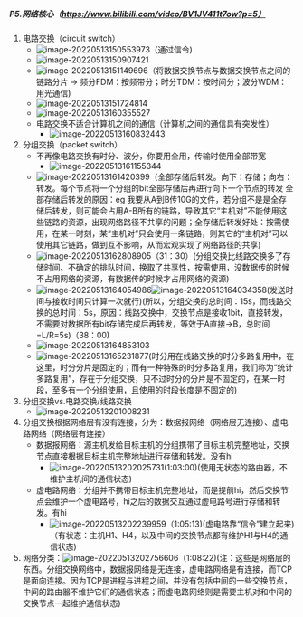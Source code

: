 ##### P5.网络核心（https://www.bilibili.com/video/BV1JV411t7ow?p=5）

1. 电路交换（circuit switch）
   - ![image-20220513150553973](C:\Users\呵\AppData\Roaming\Typora\typora-user-images\image-20220513150553973.png)（通过信令)
   - ![image-20220513150907421](C:\Users\呵\AppData\Roaming\Typora\typora-user-images\image-20220513150907421.png)
   - ![image-20220513151149696](C:\Users\呵\AppData\Roaming\Typora\typora-user-images\image-20220513151149696.png)（将数据交换节点与数据交换节点之间的链路分片 -> 频分FDM：按频带分；时分TDM：按时间分；波分WDM：用光通信)
   - ![image-20220513151724814](C:\Users\呵\AppData\Roaming\Typora\typora-user-images\image-20220513151724814.png)
   - ![image-20220513160355527](C:\Users\呵\AppData\Roaming\Typora\typora-user-images\image-20220513160355527.png)
   - 电路交换不适合计算机之间的通信（计算机之间的通信具有突发性）
     - ![image-20220513160832443](C:\Users\呵\AppData\Roaming\Typora\typora-user-images\image-20220513160832443.png)
2. 分组交换（packet switch） 
   - 不再像电路交换有时分、波分，你要用全用，传输时使用全部带宽
     - ![image-20220513161155344](C:\Users\呵\AppData\Roaming\Typora\typora-user-images\image-20220513161155344.png)
   - ![image-20220513161420399](C:\Users\呵\AppData\Roaming\Typora\typora-user-images\image-20220513161420399.png)（全部存储后转发。向下：存储；向右：转发。每个节点将一个分组的bit全部存储后再进行向下一个节点的转发 全部存储后转发的原因：eg 我要从A到B传10G的文件，若分组不是是全存储后转发，则可能会占用A-B所有的链路，导致其它“主机对”不能使用这些链路的资源，出现网络路径不共享的问题；全存储后转发好处：按需使用，在某一时刻，某“主机对”只会使用一条链路，则其它的“主机对”可以使用其它链路，做到互不影响，从而宏观实现了网络路径的共享)
   - ![image-20220513162808905](C:\Users\呵\AppData\Roaming\Typora\typora-user-images\image-20220513162808905.png)（31：30）(分组交换比线路交换多了存储时间、不确定的排队时间，换取了共享性，按需使用，没数据传的时候不占用网络的资源，有数据传的时候才占用网络的资源)
   - ![image-20220513164054986](C:\Users\呵\AppData\Roaming\Typora\typora-user-images\image-20220513164054986.png)![image-20220513164034358](C:\Users\呵\AppData\Roaming\Typora\typora-user-images\image-20220513164034358.png)(发送时间与接收时间只计算一次就行)(所以，分组交换的总时间：15s，而线路交换的总时间：5s，原因：线路交换中，交换节点是接收1bit，直接转发，不需要对数据所有bit存储完成后再转发，等效于A直接->B，总时间=L/R=5s)（38：00)
   - ![image-20220513164853103](C:\Users\呵\AppData\Roaming\Typora\typora-user-images\image-20220513164853103.png)
   - ![image-20220513165231877](C:\Users\呵\AppData\Roaming\Typora\typora-user-images\image-20220513165231877.png)(时分用在线路交换的时分多路复用中，在这里，时分分片是固定的；而有一种特殊的时分多路复用，我们称为“统计多路复用”，存在于分组交换，只不过时分的分片是不固定的，在某一时段，至多有一个分组使用，且使用的时段长度是不固定的)
3. 分组交换vs.电路交换/线路交换
   - ![image-20220513201008231](C:\Users\呵\AppData\Roaming\Typora\typora-user-images\image-20220513201008231.png)
4. 分组交换根据网络层有没有连接，分为：数据报网络（网络层无连接）、虚电路网络（网络层有连接）
   - 数据报网络：源主机发给目标主机的分组携带了目标主机完整地址，交换节点直接根据目标主机完整地址进行存储和转发。没有hi
     - ![image-20220513202025731](C:\Users\呵\AppData\Roaming\Typora\typora-user-images\image-20220513202025731.png)(1:03:00)(使用无状态的路由器，不维护主机间的通信状态)
   - 虚电路网络：分组并不携带目标主机完整地址，而是提前hi，然后交换节点会维护一个虚电路号，hi之后的数据交互通过虚电路号进行存储和转发。有hi
     - ![image-20220513202239959](C:\Users\呵\AppData\Roaming\Typora\typora-user-images\image-20220513202239959.png)（1:05:13)(虚电路靠“信令”建立起来)（有状态：主机H1、H4，以及中间的交换节点都有维护H1与H4的通信状态)
5. 网络分类：![image-20220513202756606](C:\Users\呵\AppData\Roaming\Typora\typora-user-images\image-20220513202756606.png)（1:08:22)(注：这些是网络层的东西。分组交换网络中，数据报网络是无连接，虚电路网络是有连接，而TCP是面向连接。因为TCP是进程与进程之间，并没有包括中间的一些交换节点，中间的路由器不维护它们的通信状态；而虚电路网络则是需要主机对和中间的交换节点一起维护通信状态)

